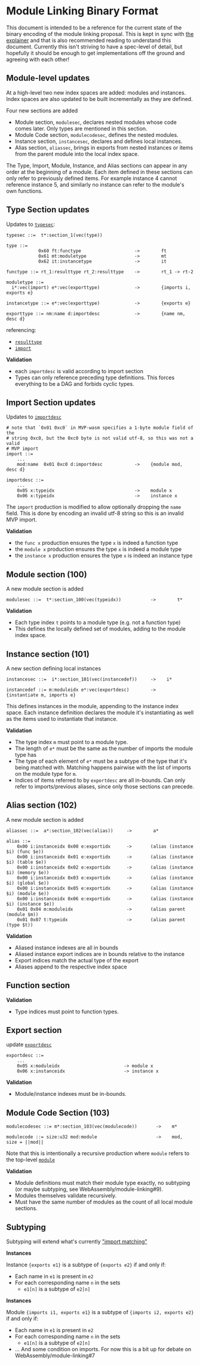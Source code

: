 # Module Linking Binary Format

This document is intended to be a reference for the current state of the binary
encoding of the module linking proposal. This is kept in sync with [the
explainer](Explainer.md) and that is also recommended reading to understand this
document. Currently this isn't striving to have a spec-level of detail, but
hopefully it should be enough to get implementations off the ground and agreeing
with each other!

## Module-level updates

At a high-level two new index spaces are added: modules and instances. Index
spaces are also updated to be built incrementally as they are defined.

Four new sections are added

* Module section, `modulesec`, declares nested modules whose code comes
  later. Only types are mentioned in this section.
* Module Code section, `modulecodesec`, defines the nested modules.
* Instance section, `instancesec`, declares and defines local instances.
* Alias section, `aliassec`, brings in exports from nested instances or items
  from the parent module into the local index space.

The Type, Import, Module, Instance, and Alias sections can appear in any order
at the beginning of a module. Each item defined in these sections can only refer
to previously defined items. For example instance 4 cannot reference instance 5,
and similarly no instance can refer to the module's own functions.

## Type Section updates

Updates to
[`typesec`](https://webassembly.github.io/spec/core/binary/modules.html#binary-typesec):

```
typesec ::=  t*:section_1(vec(type))

type ::=
            0x60 ft:functype                    ->        ft
            0x61 mt:moduletype                  ->        mt
            0x62 it:instancetype                ->        it

functype ::= rt_1:resulttype rt_2:resulttype    ->        rt_1 -> rt-2

moduletype ::=
  i*:vec(import) e*:vec(exporttype)             ->        {imports i, exports e}

instancetype ::= e*:vec(exporttype)             ->        {exports e}

exporttype ::= nm:name d:importdesc             ->        {name nm, desc d}
```

referencing:

* [`resulttype`](https://webassembly.github.io/spec/core/binary/types.html#binary-resulttype)
* [`import`](https://webassembly.github.io/spec/core/binary/modules.html#binary-import)

**Validation**

* each `importdesc` is valid according to import section
* Types can only reference preceding type definitions. This forces everything to
  be a DAG and forbids cyclic types.

## Import Section updates

Updates to
[`importdesc`](https://webassembly.github.io/spec/core/binary/modules.html#binary-importdesc)

```
# note that `0x01 0xc0` in MVP-wasm specifies a 1-byte module field of the
# string 0xc0, but the 0xc0 byte is not valid utf-8, so this was not a valid
# MVP import
import ::=
    ...
    mod:name  0x01 0xc0 d:importdesc            ->    {module mod, desc d}

importdesc ::=
    ...
    0x05 x:typeidx                              ->    module x
    0x06 x:typeidx                              ->    instance x
```

The `import` production is modified to allow optionally dropping the `name`
field. This is done by encoding an invalid utf-8 string so this is an invalid
MVP import.

**Validation**

* the `func x` production ensures the type `x` is indeed a function type
* the `module x` production ensures the type `x` is indeed a module type
* the `instance x` production ensures the type `x` is indeed an instance type

## Module section (100)

A new module section is added

```
modulesec ::=  t*:section_100(vec(typeidx))           ->        t*
```

**Validation**

* Each type index `t` points to a module type (e.g. not a function type)
* This defines the locally defined set of modules, adding to the module index
  space.

## Instance section (101)

A new section defining local instances

```
instancesec ::=  i*:section_101(vec(instancedef))     ->    i*

instancedef ::= m:moduleidx e*:vec(exportdesc)        ->    {instantiate m, imports e}
```

This defines instances in the module, appending to the instance index space.
Each instance definition declares the module it's instantiating as well as the
items used to instantiate that instance.

**Validation**

* The type index `m` must point to a module type.
* The length of `e*` must be the same as the number of imports the module type
  has
* The type of each element of `e*` must be a subtype of the type that it's being
  matched with. Matching happens pairwise with the list of imports on the module
  type for `m`.
* Indices of items referred to by `exportdesc` are all in-bounds. Can only refer
  to imports/previous aliases, since only those sections can precede.

## Alias section (102)

A new module section is added

```
aliassec ::=  a*:section_102(vec(alias))     ->        a*

alias ::=
    0x00 i:instanceidx 0x00 e:exportidx      ->       (alias (instance $i) (func $e))
    0x00 i:instanceidx 0x01 e:exportidx      ->       (alias (instance $i) (table $e))
    0x00 i:instanceidx 0x02 e:exportidx      ->       (alias (instance $i) (memory $e))
    0x00 i:instanceidx 0x03 e:exportidx      ->       (alias (instance $i) (global $e))
    0x00 i:instanceidx 0x05 e:exportidx      ->       (alias (instance $i) (module $e))
    0x00 i:instanceidx 0x06 e:exportidx      ->       (alias (instance $i) (instance $e))
    0x01 0x04 m:moduleidx                    ->       (alias parent (module $m))
    0x01 0x07 t:typeidx                      ->       (alias parent (type $t))
```

**Validation**

* Aliased instance indexes are all in bounds
* Aliased instance export indices are in bounds relative to the instance
* Export indices match the actual type of the export
* Aliases append to the respective index space

## Function section

**Validation**

* Type indices must point to function types.

## Export section

update
[`exportdesc`](https://webassembly.github.io/spec/core/binary/modules.html#binary-exportdesc)

```
exportdesc ::=
    ...
    0x05 x:moduleidx                        -> module x
    0x06 x:instanceidx                      -> instance x
```

**Validation**

* Module/instance indexes must be in-bounds.

## Module Code Section (103)

```
modulecodesec ::= m*:section_103(vec(modulecode))       ->    m*

modulecode ::= size:u32 mod:module                      ->    mod, size = ||mod||
```

Note that this is intentionally a recursive production where `module` refers to
the top-level
[`module`](https://webassembly.github.io/spec/core/binary/modules.html#binary-module)

**Validation**

* Module definitions must match their module type exactly, no subtyping (or
  maybe subtyping, see WebAssembly/module-linking#9).
* Modules themselves validate recursively.
* Must have the same number of modules as the count of all local module
  sections.

## Subtyping

Subtyping will extend what's currently ["import
matching"](https://webassembly.github.io/spec/core/exec/modules.html#import-matching)

**Instances**

Instance `{exports e1}` is a subtype of `{exports e2}` if and only if:

* Each name in `e1` is present in `e2`
* For each corresponding name `n` in the sets
  * `e1[n]` is a subtype of `e2[n]`

**Instances**

Module `{imports i1, exports e1}` is a subtype of `{imports i2, exports e2}` if and only if:

* Each name in `e1` is present in `e2`
* For each corresponding name `n` in the sets
  * `e1[n]` is a subtype of `e2[n]`
* ... And some condition on imports. For now this is a bit up for debate on
  WebAssembly/module-linking#7

